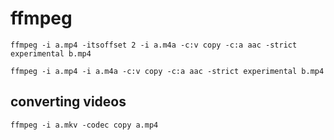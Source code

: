 # ffmpeg

`ffmpeg -i a.mp4 -itsoffset 2 -i a.m4a -c:v copy -c:a aac -strict experimental b.mp4`

`ffmpeg -i a.mp4 -i a.m4a -c:v copy -c:a aac -strict experimental b.mp4`

## converting videos

`ffmpeg -i a.mkv -codec copy a.mp4`
